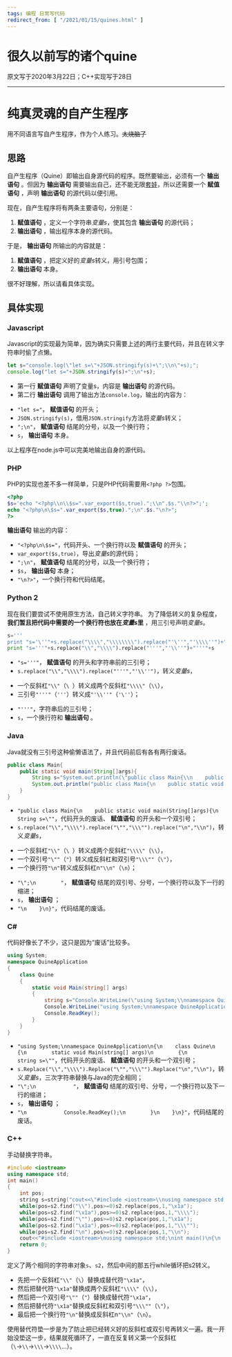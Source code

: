 ```yaml
---
tags: 编程 日常写代码
redirect_from: [ "/2021/01/15/quines.html" ]
---
```


# 很久以前写的诸个quine

原文写于2020年3月22日；C++实现写于28日

----

# 纯真灵魂的自产生程序

用不同语言写自产生程序，作为个人练习。<del>太烧脑了</del>


## 思路

自产生程序（Quine）即输出自身源代码的程序。既然要输出，必须有一个 __输出语句__ 。但因为 __输出语句__ 需要输出自己，还不能无限[套娃](https://zh.moegirl.org/禁止套娃)，所以还需要一个 __赋值语句__ ，声明 __输出语句__ 的源代码以便引用。

现在，自产生程序将有两条主要语句，分别是：
1. __赋值语句__ ，定义一个字符串*变量s*，使其包含 __输出语句__ 的源代码；
2. __输出语句__ ，输出程序本身的源代码。

于是， __输出语句__ 所输出的内容就是：
1. __赋值语句__ ，把定义好的*变量s*转义，用引号包围；
2. __输出语句__ 本身。

很不好理解，所以请看具体实现。

## 具体实现

### Javascript

Javascript的实现最为简单，因为确实只需要上述的两行主要代码，并且在转义字符串时偷了点懒。

```javascript
let s="console.log(\"let s=\"+JSON.stringify(s)+\";\\n\"+s);";
console.log("let s="+JSON.stringify(s)+";\n"+s);
```

* 第一行 __赋值语句__ 声明了变量s，内容是 __输出语句__ 的源代码。
* 第二行 __输出语句__ 调用了输出方法`console.log`，输出的内容为：
+ `"let s="`， __赋值语句__ 的开头；
+ `JSON.stringify(s)`，借用`JSON.stringify`方法将*变量s*转义；
+ `";\n"`， __赋值语句__ 结尾的分号，以及一个换行符；
+ `s`， __输出语句__ 本身。

以上程序在node.js中可以完美地输出自身的源代码。

### PHP

PHP的实现也差不多一样简单，只是PHP代码需要用`<?php ?>`包围。

```php
<?php
$s='echo "<?php\\n\\$s=".var_export($s,true).";\\n".$s."\\n?>";';
echo "<?php\n\$s=".var_export($s,true).";\n".$s."\n?>";
?>
```

__输出语句__ 输出的内容：

+ `"<?php\n\$s="`，代码开头、一个换行符以及 __赋值语句__ 的开头；
+ `var_export($s,true)`，导出*变量s*的源代码；
+ `";\n"`， __赋值语句__ 结尾的分号，以及一个换行符；
+ `$s`， __输出语句__ 本身；
+ `"\n?>"`，一个换行符和代码结尾。

### Python 2

现在我们要尝试不使用原生方法，自己转义字符串。
为了降低转义的复杂程度， __我们暂且把代码中需要的一个换行符也放在*变量s*里__ ，用三引号声明*变量s*。

```python
s='''
print "s='\''"+s.replace("\\\\","\\\\\\\\").replace("'\''","'\\\\''")+"'\''"+s'''
print "s='''"+s.replace("\\","\\\\").replace("'''","'\\''")+"'''"+s
```
+ `"s='''"`， __赋值语句__ 的开头和字符串前的三引号；
+ `s.replace("\\","\\\\").replace("'''","'\\''")`，转义*变量s*，
- 一个反斜杠`"\\"`（`\ `）转义成两个反斜杠`"\\\\"`（`\\`），
- 三引号`"'''"`（`'''`）转义成`"'\\''"`（`'\''`）；
+ `"'''"`，字符串后的三引号；
+ `s`，一个换行符和 __输出语句__ 。

### Java

Java就没有三引号这种偷懒语法了，并且代码前后有各有两行废话。

```java
public class Main{
    public static void main(String[]args){
        String s="System.out.println(\"public class Main{\\n    public static void main(String[]args){\\n        String s=\\\"\"+s.replace(\"\\\\\",\"\\\\\\\\\").replace(\"\\n\",\"\\\\n\")+\"\\\";\\n        \"+s+\"\\n    }\\n}\");";
        System.out.println("public class Main{\n    public static void main(String[]args){\n        String s=\""+s.replace("\\","\\\\").replace("\"","\\\"").replace("\n","\\n")+"\";\n        "+s+"\n    }\n}");
    }
}
```

+ `"public class Main{\n    public static void main(String[]args){\n        String s=\""`，代码开头的废话、 __赋值语句__ 的开头和一个双引号；
+ `s.replace("\\","\\\\").replace("\"","\\\"").replace("\n","\\n")`，转义*变量s*，
- 一个反斜杠`"\\"`（`\ `）转义成两个反斜杠`"\\\\"`（`\\`），
- 一个双引号`"\""`（`"`）转义成反斜杠和双引号`"\\\""`（`\"`），
- 一个换行符`"\n"`转义成反斜杠n`"\\n"`（`\n`）；
+ `"\";\n        "`， __赋值语句__ 结尾的双引号、分号，一个换行符以及下一行的缩进；
+ `s`， __输出语句__ ；
+ `"\n    }\n}"`，代码结尾的废话。

### C#

代码好像长了不少，这只是因为“废话”比较多。

```c#
using System;
namespace QuineApplication
{
    class Quine
    {
        static void Main(string[] args)
        {
            string s="Console.WriteLine(\"using System;\\nnamespace QuineApplication\\n{\\n    class Quine\\n    {\\n        static void Main(string[] args)\\n        {\\n            string s=\\\"\"+s.Replace(\"\\\\\",\"\\\\\\\\\").Replace(\"\\\"\",\"\\\\\\\"\").Replace(\"\\n\",\"\\\\n\")+\"\\\";\\n            \"+s+\"\\n            Console.ReadKey();\\n        }\\n    }\\n}\");";
            Console.WriteLine("using System;\nnamespace QuineApplication\n{\n    class Quine\n    {\n        static void Main(string[] args)\n        {\n            string s=\""+s.Replace("\\","\\\\").Replace("\"","\\\"").Replace("\n","\\n")+"\";\n            "+s+"\n            Console.ReadKey();\n        }\n    }\n}");
            Console.ReadKey();
        }
    }
}
```

+ `"using System;\nnamespace QuineApplication\n{\n    class Quine\n    {\n        static void Main(string[] args)\n        {\n            string s=\""`，代码开头的废话、 __赋值语句__ 的开头和一个双引号；
+ `s.Replace("\\","\\\\").Replace("\"","\\\"").Replace("\n","\\n")`，转义*变量s*，三次字符串替换与Java的完全相同；
+ `"\";\n            "`， __赋值语句__ 结尾的双引号、分号，一个换行符以及下一行的缩进；
+ `s`， __输出语句__ ；
+ `"\n            Console.ReadKey();\n        }\n    }\n}"`，代码结尾的废话。

### C++
手动替换字符串。
```cpp
#include <iostream>
using namespace std;
int main()
{
    int pos;
    string s=string("cout<<\"#include <iostream>\\nusing namespace std;\\nint main()\\n{\\n    int pos;\\n    string s=string(\\\"\"<<s2<<\"\\\"),s2=string(s);\\n    while(pos=s2.find(\\\"\\\\\\\\\\\"),pos>=0)s2.replace(pos,1,\\\"\\\\x1a\\\");\\n    while(pos=s2.find(\\\"\\\\x1a\\\"),pos>=0)s2.replace(pos,1,\\\"\\\\\\\\\\\\\\\\\\\");\\n    while(pos=s2.find(\\\"\\\\\\\"\\\"),pos>=0)s2.replace(pos,1,\\\"\\\\x1a\\\");\\n    while(pos=s2.find(\\\"\\\\x1a\\\"),pos>=0)s2.replace(pos,1,\\\"\\\\\\\\\\\\\\\"\\\");\\n    while(pos=s2.find(\\\"\\\\n\\\"),pos>=0)s2.replace(pos,1,\\\"\\\\\\\\n\\\");\\n    \"<<s<<\"\\n    return 0;\\n}\";"),s2=string(s);
    while(pos=s2.find("\\"),pos>=0)s2.replace(pos,1,"\x1a");
    while(pos=s2.find("\x1a"),pos>=0)s2.replace(pos,1,"\\\\");
    while(pos=s2.find("\""),pos>=0)s2.replace(pos,1,"\x1a");
    while(pos=s2.find("\x1a"),pos>=0)s2.replace(pos,1,"\\\"");
    while(pos=s2.find("\n"),pos>=0)s2.replace(pos,1,"\\n");
    cout<<"#include <iostream>\nusing namespace std;\nint main()\n{\n    int pos;\n    string s=string(\""<<s2<<"\"),s2=string(s);\n    while(pos=s2.find(\"\\\\\"),pos>=0)s2.replace(pos,1,\"\\x1a\");\n    while(pos=s2.find(\"\\x1a\"),pos>=0)s2.replace(pos,1,\"\\\\\\\\\");\n    while(pos=s2.find(\"\\\"\"),pos>=0)s2.replace(pos,1,\"\\x1a\");\n    while(pos=s2.find(\"\\x1a\"),pos>=0)s2.replace(pos,1,\"\\\\\\\"\");\n    while(pos=s2.find(\"\\n\"),pos>=0)s2.replace(pos,1,\"\\\\n\");\n    "<<s<<"\n    return 0;\n}";
    return 0;
}
```

定义了两个相同的字符串对象`s`、`s2`，然后中间的那五行while循环把s2转义。

- 先把一个反斜杠`"\\"`（`\`）替换成替代符`"\x1a"`，
- 然后把替代符`"\x1a"`替换成两个反斜杠`"\\\\"`（`\\`），
- 然后把一个双引号`"\""`（`"`）替换成替代符`"\x1a"`，
- 然后把替代符`"\x1a"`替换成反斜杠和双引号`"\\\""`（`\"`），
- 最后把一个换行符`"\n"`替换成反斜杠n`"\\n"`（`\n`）。

使用替代符垫一步是为了防止把已经转义好的反斜杠或双引号再转义一遍。我一开始没垫这一步，结果就死循环了，一直在反复转义第一个反斜杠（`\`→`\\`→`\\\`→`\\\\`...）。
